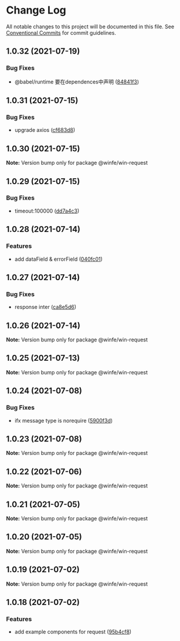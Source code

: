 # Change Log

All notable changes to this project will be documented in this file.
See [Conventional Commits](https://conventionalcommits.org) for commit guidelines.

## 1.0.32 (2021-07-19)


### Bug Fixes

* @babel/runtime 要在dependences中声明 ([84841f3](https://github.com/cool-fe/winfe/commit/84841f303af20bdc652815a05f5ee6cb45d3a06c))





## 1.0.31 (2021-07-15)


### Bug Fixes

* upgrade axios ([cf683d8](https://github.com/cool-fe/winfe/commit/cf683d82a2d638ea860ce4e6dc135365eacbf9ca))





## 1.0.30 (2021-07-15)

**Note:** Version bump only for package @winfe/win-request





## 1.0.29 (2021-07-15)


### Bug Fixes

* timeout:100000 ([dd7a4c3](https://github.com/cool-fe/winfe/commit/dd7a4c31b581fe5cb10b97ead702994427eaaaad))





## 1.0.28 (2021-07-14)


### Features

* add dataField & errorField ([040fc01](https://github.com/cool-fe/winfe/commit/040fc014403d3064b85a53440e018f1b39c8a218))





## 1.0.27 (2021-07-14)


### Bug Fixes

* response inter ([ca8e5d6](https://github.com/cool-fe/winfe/commit/ca8e5d667456b87960bffdb3d43ac6e4aabaa2f2))





## 1.0.26 (2021-07-14)

**Note:** Version bump only for package @winfe/win-request





## 1.0.25 (2021-07-13)

**Note:** Version bump only for package @winfe/win-request





## 1.0.24 (2021-07-08)


### Bug Fixes

* ifx  message type is norequire ([5900f3d](https://github.com/cool-fe/winfe/commit/5900f3da02923ca8dc6eae5e41d17cb3236148bf))





## 1.0.23 (2021-07-08)

**Note:** Version bump only for package @winfe/win-request





## 1.0.22 (2021-07-06)

**Note:** Version bump only for package @winfe/win-request





## 1.0.21 (2021-07-05)

**Note:** Version bump only for package @winfe/win-request





## 1.0.20 (2021-07-05)

**Note:** Version bump only for package @winfe/win-request





## 1.0.19 (2021-07-02)

**Note:** Version bump only for package @winfe/win-request





## 1.0.18 (2021-07-02)


### Features

* add example components for request ([95b4cf8](https://github.com/cool-fe/winfe/commit/95b4cf894cadd35264af1bcdc5508395a6957337))
